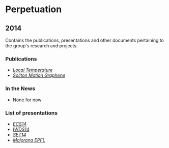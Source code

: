 # Perpetuation

## 2014

Contains the publications, presentations and other documents pertaining to the group's research and projects.

### Publications

* [*Local Temperature*](https://github.com/GeeeHesso/Perpetuation/tree/master/2014/Papers/Local_Temperature)
* [*Soliton Motion Graphene*](https://github.com/GeeeHesso/Perpetuation/tree/master/2014/Papers/Soliton_Motion_Graphene)

### In the News

* None for now

### List of presentations

* [*ECS14*](https://github.com/GeeeHesso/Perpetuation/tree/master/2014/Presentations/ECS14)
* [*IWDS14*](https://github.com/GeeeHesso/Perpetuation/tree/master/2014/Presentations/IWDS14)
* [*SET14*](https://github.com/GeeeHesso/Perpetuation/tree/master/2014/Presentations/SET14)
* [*Majorana EPFL*](https://github.com/GeeeHesso/Perpetuation/tree/master/2014/Presentations/Majorana_EPFL)
